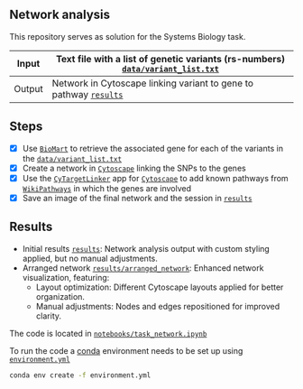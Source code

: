 ## Network analysis

This repository serves as solution for the Systems Biology task.

| Input  | Text file with a list of genetic variants (rs-numbers) [`data/variant_list.txt`](data/variant_list.txt) |
|--------|---------------------------------------------------------------------------------------------------------|
| Output | Network in Cytoscape linking variant to gene to pathway [`results`](results)                            |

## Steps

- [x] Use [`BioMart`](https://pypi.org/project/pybiomart/) to retrieve the associated gene for each of the variants in
  the [`data/variant_list.txt`](data/variant_list.txt)
- [x] Create a network in [`Cytoscape`](https://cytoscape.org/) linking the SNPs to the genes
- [x] Use the [`CyTargetLinker`](https://cytargetlinker.github.io/) app for [`Cytoscape`](https://cytoscape.org/) to add
  known pathways from [`WikiPathways`](https://www.wikipathways.org/) in which the genes are involved
- [x] Save an image of the final network and the session in [`results`](results)

## Results

- Initial results [`results`](results): Network analysis output with custom styling applied, but no manual adjustments.
- Arranged network [`results/arranged_network`](results/arranged_network): Enhanced network visualization, featuring:
    - Layout optimization: Different Cytoscape layouts applied for better organization.
    - Manual adjustments: Nodes and edges repositioned for improved clarity.

The code is located in [`notebooks/task_network.ipynb`](notebooks/task_network.ipynb)

To run the code a [conda](https://docs.anaconda.com/miniconda/) environment needs to be set up using [
`environment.yml`](environment.yml)

```bash
conda env create -f environment.yml
```

